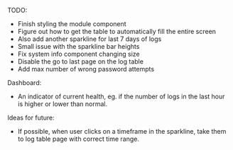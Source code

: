 TODO:
 - Finish styling the module component
 - Figure out how to get the table to automatically fill the entire screen
 - Also add another sparkline for last 7 days of logs
 - Small issue with the sparkline bar heights
 - Fix system info component changing size
 - Disable the go to last page on the log table
 - Add max number of wrong password attempts

Dashboard:
 - An indicator of current health, eg. if the number of logs in the last hour is higher or lower than normal.

Ideas for future:
 - If possible, when user clicks on a timeframe in the sparkline, take them to log table page with correct time range.